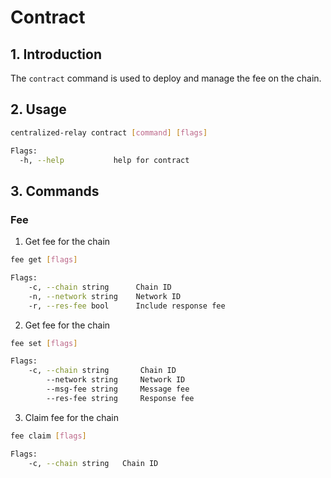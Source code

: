 # Contract

## 1. Introduction

The `contract` command is used to deploy and manage the fee on the chain.

## 2. Usage

```bash
centralized-relay contract [command] [flags]

Flags:
  -h, --help           help for contract

```

## 3. Commands

### Fee

1. Get fee for the chain

```bash
fee get [flags]

Flags:
    -c, --chain string      Chain ID
    -n, --network string    Network ID
    -r, --res-fee bool      Include response fee
  ```

2. Get fee for the chain

```bash
fee set [flags]

Flags:
    -c, --chain string       Chain ID
        --network string     Network ID
        --msg-fee string     Message fee
        --res-fee string     Response fee
```

3. Claim fee for the chain

```bash
fee claim [flags]

Flags:
    -c, --chain string   Chain ID
```
